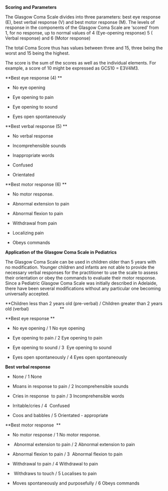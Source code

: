 **Scoring and Parameters**

The Glasgow Coma Scale divides into three parameters: best eye response (E), best verbal response (V) and best motor response (M). The levels of response in the components of the Glasgow Coma Scale are ‘scored’ from 1, for no response, up to normal values of 4 (Eye-opening response) 5 ( Verbal response) and 6 (Motor response)

The total Coma Score thus has values between three and 15, three being the worst and 15 being the highest.

The score is the sum of the scores as well as the individual elements. For example, a score of 10 might be expressed as GCS10 = E3V4M3.

**Best eye response (4)
**

- No eye opening

- Eye opening to pain

- Eye opening to sound

- Eyes open spontaneously

**Best verbal response (5)
**

- No verbal response

- Incomprehensible sounds

- Inappropriate words

- Confused

- Orientated

**Best motor response (6)
**

- No motor response.

- Abnormal extension to pain

- Abnormal flexion to pain

- Withdrawal from pain

- Localizing pain

- Obeys commands

**Application of the Glasgow Coma Scale in Pediatrics**

The Glasgow Coma Scale can be used in children older than 5 years with no modification. Younger children and infants are not able to provide the necessary verbal responses for the practitioner to use the scale to assess their orientation or obey the commands to evaluate their motor response. Since a Pediatric Glasgow Coma Scale was initially described in Adelaide, there have been several modifications without any particular one becoming universally accepted.

**Children less than 2 years old (pre-verbal) / Children greater than 2 years old (verbal)                         
**

**Best eye response
**

- No eye opening / 1 No eye opening

- Eye opening to pain / 2 Eye opening to pain

- Eye opening to sound / 3  Eye opening to sound

- Eyes open spontaneously / 4 Eyes open spontaneously

**Best verbal response**

- None / 1 None

- Moans in response to pain / 2 Incomprehensible sounds

- Cries in response  to pain / 3 Incomprehensible words

- Irritable/cries / 4  Confused

- Coos and babbles / 5 Orientated - appropriate

**Best motor response 
**

- No motor response / 1 No motor response.

-  Abnormal extension to pain / 2 Abnormal extension to pain

- Abnormal flexion to pain / 3  Abnormal flexion to pain

- Withdrawal to pain / 4 Withdrawal to pain

-  Withdraws to touch / 5 Localises to pain

- Moves spontaneously and purposefully / 6 Obeys commands